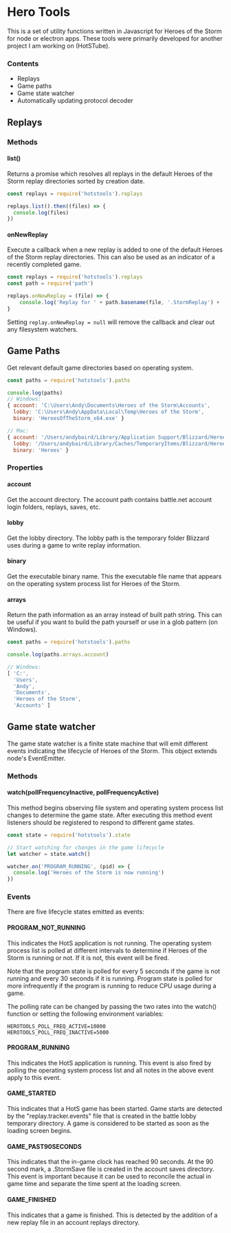 # Hero Tools

This is a set of utility functions written in Javascript for Heroes of the Storm for node or electron apps. These tools were primarily developed for another project I am working on (HotSTube). 

### Contents
- Replays
- Game paths
- Game state watcher
- Automatically updating protocol decoder

## Replays

### Methods

#### list()

Returns a promise which resolves all replays in the default Heroes of the Storm replay directories sorted by creation date. 

```js
const replays = require('hotstools').replays

replays.list().then((files) => {
  console.log(files)
})
```

#### onNewReplay

Execute a callback when a new replay is added to one of the default Heroes of the Storm replay directories. This can also be used as an indicator of a recently completed game. 

```js
const replays = require('hotstools').replays
const path = require('path')

replays.onNewReplay = (file) => {
    console.log('Replay for ' + path.basename(file, '.StormReplay') + ' added.')
}
```

Setting `replay.onNewReplay = null` will remove the callback and clear out any filesystem watchers.

## Game Paths

Get relevant default game directories based on operating system. 

```js
const paths = require('hotstools').paths

console.log(paths)
// Windows:  
{ account: 'C:\Users\Andy\Documents\Heroes of the Storm\Accounts',
  lobby: 'C:\Users\Andy\AppData\Local\Temp\Heroes of the Storm',
  binary: 'HeroesOfTheStorm_x64.exe' }

// Mac:
{ account: '/Users/andybaird/Library/Application Support/Blizzard/Heroes of the Storm/Accounts',
  lobby: '/Users/andybaird/Library/Caches/TemporaryItems/Blizzard/Heroes of the Storm',
  binary: 'Heroes' }
```

### Properties

#### account
Get the account directory. The account path contains battle.net account login folders, replays, saves, etc. 

#### lobby
Get the lobby directory. The lobby path is the temporary folder Blizzard uses during a game to write replay information. 

#### binary
Get the executable binary name. This the executable file name that appears on the operating system process list for Heroes of the Storm. 

#### arrays
Return the path information as an array instead of built path string. This can be useful if you want to build the path yourself or use in a glob pattern (on Windows).

```js
const paths = require('hotstools').paths

console.log(paths.arrays.account)

// Windows:
[ 'C:',
  'Users',
  'Andy',
  'Documents',
  'Heroes of the Storm',
  'Accounts' ]
```

## Game state watcher
The game state watcher is a finite state machine that will emit different events indicating the lifecycle of Heroes of the Storm. This object extends node's EventEmitter. 

### Methods

#### watch(pollFrequencyInactive, pollFrequencyActive)

This method begins observing file system and operating system process list changes to determine the game state. After executing this method event listeners should be registered to respond to different game states. 

```js
const state = require('hotstools').state

// Start watching for changes in the game lifecycle
let watcher = state.watch()

watcher.on('PROGRAM_RUNNING', (pid) => {
  console.log('Heroes of the Storm is now running')
})
```

### Events

There are five lifecycle states emitted as events:

#### PROGRAM_NOT_RUNNING 

This indicates the HotS application is not running. The operating system process list is polled at different intervals to determine if Heroes of the Storm is running or not. If it is not, this event will be fired.

Note that the program state is polled for every 5 seconds if the game is not running and every 30 seconds if it is running. Program state is polled for more infrequently if the program is running to reduce CPU usage during a game. 

The polling rate can be changed by passing the two rates into the watch() function or setting the following environment variables:

```
HEROTOOLS_POLL_FREQ_ACTIVE=10000
HEROTOOLS_POLL_FREQ_INACTIVE=5000
```

#### PROGRAM_RUNNING

This indicates the HotS application is running. This event is also fired by polling the operating system process list and all notes in the above event apply to this event. 

#### GAME_STARTED

This indicates that a HotS game has been started. Game starts are detected by the "replay.tracker.events" file that is created in the battle lobby temporary directory. A game is considered to be started as soon as the loading screen begins.

#### GAME_PAST90SECONDS 

This indicates that the in-game clock has reached 90 seconds. At the 90 second mark, a .StormSave file is created in the account saves directory. This event is important because it can be used to reconcile the actual in game time and separate the time spent at the loading screen.

#### GAME_FINISHED 

This indicates that a game is finished. This is detected by the addition of a new replay file in an account replays directory. 
